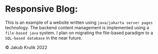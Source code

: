 # Responsive Blog:
This is an example of a website written using `java/jakarta server pages` technology.
The backend content management is implemented using a `file-based java` system.
I plan on migrating the file-based paradigm to a `SQL-based database` in the near future.

© Jakub Krulik 2022
